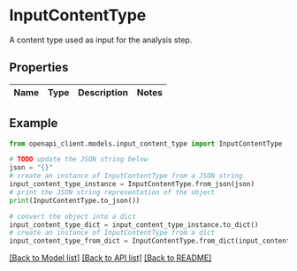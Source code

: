 # InputContentType

A content type used as input for the analysis step.

## Properties

Name | Type | Description | Notes
------------ | ------------- | ------------- | -------------

## Example

```python
from openapi_client.models.input_content_type import InputContentType

# TODO update the JSON string below
json = "{}"
# create an instance of InputContentType from a JSON string
input_content_type_instance = InputContentType.from_json(json)
# print the JSON string representation of the object
print(InputContentType.to_json())

# convert the object into a dict
input_content_type_dict = input_content_type_instance.to_dict()
# create an instance of InputContentType from a dict
input_content_type_from_dict = InputContentType.from_dict(input_content_type_dict)
```
[[Back to Model list]](../README.md#documentation-for-models) [[Back to API list]](../README.md#documentation-for-api-endpoints) [[Back to README]](../README.md)


